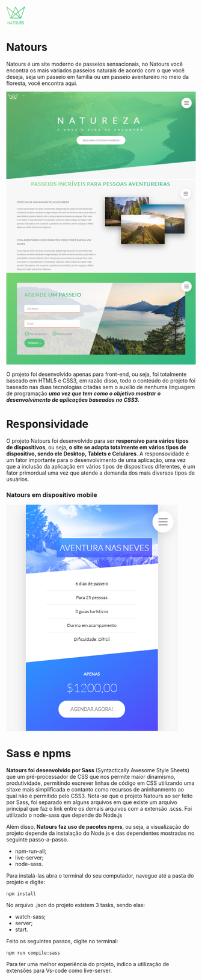 <img src="/img/logo-green-1x.png" width="50px" height="50px">

# Natours
Natours é um site moderno de passeios sensacionais, no Natours você encontra os mais variados passeios naturais de acordo com o que você deseja, seja um passeio em família ou um passeio aventureiro no meio da floresta, você encontra aqui.

<img src="/img/printn.png">

<img src="/img/printna.png">

<img src="/img/printnat.png">

O projeto foi desenvolvido apenas para front-end, ou seja,  foi totalmente baseado em HTML5 e CSS3, em razão disso, todo o conteúdo do projeto foi baseado nas duas tecnologias citadas sem o auxílio de nenhuma linguagem de programação **_uma vez que tem como o objetivo mostrar o desenvolvimento de aplicações baseadas no CSS3._**

# Responsividade
O projeto Natours foi desenvolvido para ser **responsivo para vários tipos de dispositívos**, ou seja, **o site se adapta totalmente em vários tipos de dispositivo, sendo ele Desktop, Tablets e Celulares**. A responsovidade é um fator importante para o desenvolvimento de uma aplicação, uma vez que a inclusão da aplicação em vários tipos de dispositivos diferentes, é um fator primordual uma vez que atende a demanda dos mais diversos tipos de usuários. 

### Natours em dispositivo mobile

<img src="/img/printnatmobile.png">

# Sass e npms

**Natours foi desenvolvido por Sass** (Syntactically Awesome Style Sheets) que um pré-processador de CSS que nos permite maior dinamismo, produtividade, permitindo escrever linhas de código em CSS utilizando uma sitaxe mais simplificada e contanto como recursos de aninhanmento ao qual não é permitido pelo CSS3. Nota-se que o projeto Natours ao ser feito por Sass, foi separado em alguns arquivos em que existe um arquivo principal que faz o link entre os demais arquivos com a extensão .scss. Foi utilizado o node-sass que depende do Node.js

Além disso, **Natours faz uso de pacotes npms**, ou seja, a visualização do projeto depende da instalação do Node.js e das dependentes mostradas no seguinte passo-a-passo.

* npm-run-all;
* live-server;
* node-sass.

Para instalá-las abra o terminal do seu computador, navegue até a pasta do projeto e digite:

```
npm install
```

No arquivo .json do projeto existem 3 tasks, sendo elas:

* watch-sass;
* server;
* start.

Feito os seguintes passos, digite no terminal: 

```
npm run compile:sass
```

Para ter uma melhor experiência do projeto, indico a utilização de extensões para Vs-code como live-server.
